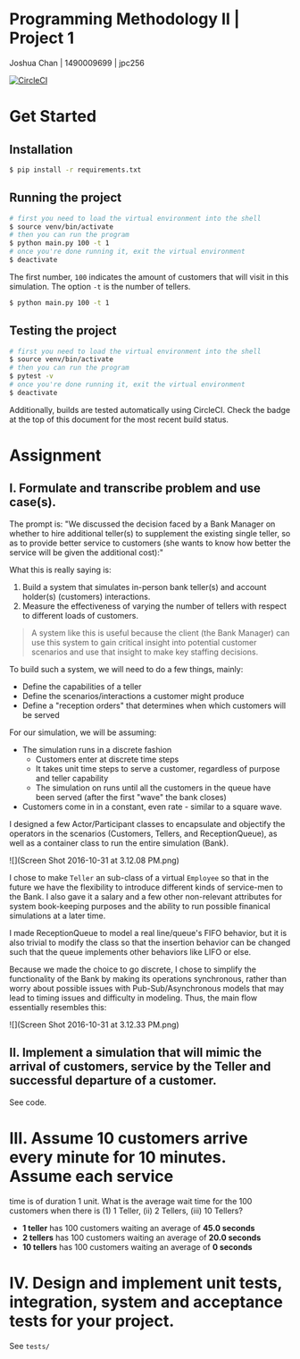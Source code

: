 # Programming Methodology II | Project 1
Joshua Chan | 1490009699 | jpc256

[![CircleCI](https://circleci.com/gh/joshpaulchan/banksim.svg?style=svg)](https://circleci.com/gh/joshpaulchan/banksim)

# Get Started

## Installation

```bash
$ pip install -r requirements.txt
```

## Running the project

```bash
# first you need to load the virtual environment into the shell
$ source venv/bin/activate
# then you can run the program
$ python main.py 100 -t 1
# once you're done running it, exit the virtual environment
$ deactivate
```

The first number, `100` indicates the amount of customers that will visit in
this simulation. The option `-t` is the number of tellers.

```bash
$ python main.py 100 -t 1
```

## Testing the project

```bash
# first you need to load the virtual environment into the shell
$ source venv/bin/activate
# then you can run the program
$ pytest -v
# once you're done running it, exit the virtual environment
$ deactivate
```

Additionally, builds are tested automatically using CircleCI. Check the badge at
the top of this document for the most recent build status.

# Assignment

## I. Formulate and transcribe problem and use case(s).

The prompt is: "We discussed the decision faced by a Bank Manager on whether to
hire additional teller(s) to supplement the existing single teller, so as to
provide better service to customers (she wants to know how better the service
will be given the additional cost):"

What this is really saying is:
1. Build a system that simulates in-person bank teller(s) and account holder(s)
(customers) interactions.
1. Measure the effectiveness of varying the number of tellers with respect to
different loads of customers.

> A system like this is useful because the client (the Bank Manager) can use this
system to gain critical insight into potential customer scenarios and use that
insight to make key staffing decisions.

To build such a system, we will need to do a few things, mainly:

* Define the capabilities of a teller
* Define the scenarios/interactions a customer might produce
* Define a "reception orders" that determines when which customers will be
  served

For our simulation, we will be assuming:

* The simulation runs in a discrete fashion
  - Customers enter at discrete time steps
  - It takes unit time steps to serve a customer, regardless of purpose and
  teller capability
  - The simulation on runs until all the customers in the queue have been served
  (after the first "wave" the bank closes)
* Customers come in in a constant, even rate - similar to a square wave.


I designed a few Actor/Participant classes to encapsulate and objectify the
operators in the scenarios (Customers, Tellers, and ReceptionQueue), as well as
a container class to run the entire simulation (Bank).

![](Screen Shot 2016-10-31 at 3.12.08 PM.png)

I chose to make `Teller` an sub-class of a virtual `Employee` so that in the
future we have the flexibility to introduce different kinds of service-men to
the Bank. I also gave it a salary and a few other non-relevant attributes for
system book-keeping purposes and the ability to run possible finanical
simulations at a later time.

I made ReceptionQueue to model a real line/queue's FIFO behavior, but it is also
trivial to modify the class so that the insertion behavior can be changed such
that the queue implements other behaviors like LIFO or else.

Because we made the choice to go discrete, I chose to simplify the functionality
of the Bank by making its operations synchronous, rather than worry about
possible issues with Pub-Sub/Asynchronous models that may lead to timing issues
and difficulty in modeling. Thus, the main flow essentially resembles this:

![](Screen Shot 2016-10-31 at 3.12.33 PM.png)

## II. Implement a simulation that will mimic the arrival of customers, service by the Teller and successful departure of a customer.

See code.

# III. Assume 10 customers arrive every minute for 10 minutes. Assume each service
time is of duration 1 unit. What is the average wait time for the 100 customers
when there is (1) 1 Teller, (ii) 2 Tellers, (iii) 10 Tellers?

* <strong>1 teller</strong> has 100 customers waiting an average of <strong>45.0 seconds</strong>
* <strong>2 tellers</strong> has 100 customers waiting an average of <strong>20.0 seconds</strong>
* <strong>10 tellers</strong> has 100 customers waiting an average of <strong>0 seconds</strong>

# IV. Design and implement unit tests, integration, system and acceptance tests for your project.

See `tests/`
